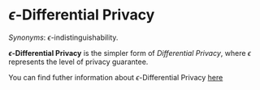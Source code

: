 # $\epsilon$-Differential Privacy

*Synonyms*: $\epsilon$-indistinguishability.

**$\epsilon$-Differential Privacy** is the simpler form of *Differential Privacy*, where $\epsilon$ represents the level of privacy guarantee.

You can find futher information about $\epsilon$-Differential Privacy [here](../../T3.5/L3.epsilon_DP.md)
